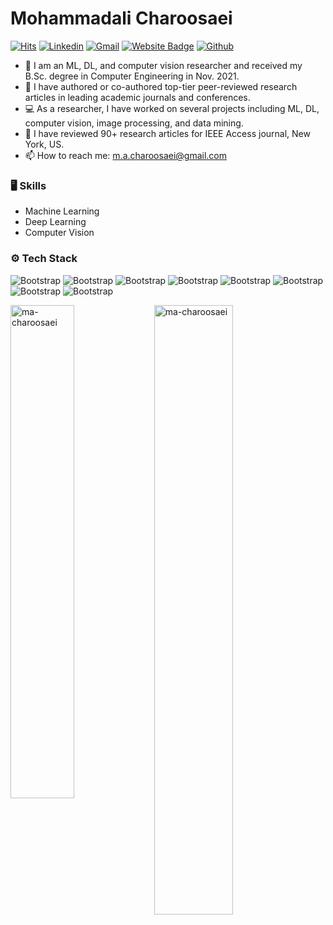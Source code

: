 # Mohammadali Charoosaei

[![Hits](https://hits.seeyoufarm.com/api/count/incr/badge.svg?url=https%3A%2F%2Fgithub.com%2Fma-charoosaei%2Fma-charoosaei&count_bg=%2379C83D&title_bg=%23555555&icon=&icon_color=%23E7E7E7&title=Profile+Views&edge_flat=false)](https://hits.seeyoufarm.com)
[![Linkedin](https://img.shields.io/badge/-LinkedIn-blue?style=flat&logo=Linkedin&logoColor=white)](https://www.linkedin.com/in/ma-charoosaei/)
[![Gmail](https://img.shields.io/badge/-Gmail-c14438?style=flat&logo=Gmail&logoColor=white)](mailto:m.a.charoosaei@gmail.com)
[![Website Badge](https://img.shields.io/badge/-Website-c14438?style=flat&logo=Google-Chrome&logoColor=white&link=https://ma-charoosaei.github.io/)](https://ma-charoosaei.github.io/)
[![Github](https://img.shields.io/github/followers/ma-charoosaei?label=Follow&style=social)](https://github.com/ma-charoosaei)

- 👋 I am an ML, DL, and computer vision researcher and received my B.Sc. degree in Computer Engineering  in Nov. 2021. 
- 📝 I have authored or co-authored top-tier peer-reviewed research articles in leading academic journals and conferences.
- 💻 As a researcher, I have worked on several projects including ML, DL, computer vision, image processing, and data mining. 
- 🔎 I have reviewed 90+ research articles for IEEE Access journal, New York, US.
- 📫 How to reach me: m.a.charoosaei@gmail.com


### 🖥️ Skills

- Machine Learning
- Deep Learning
- Computer Vision
### ⚙️ Tech Stack

![Bootstrap](https://img.shields.io/badge/-Python-05122A?style=flat&logo=Python&color=161616) ![Bootstrap](https://img.shields.io/badge/-PyTorch-05122A?style=flat&logo=PyTorch&color=161616) ![Bootstrap](https://img.shields.io/badge/-Pandas-05122A?style=flat&logo=Pandas&color=161616) ![Bootstrap](https://img.shields.io/badge/-Numpy-05122A?style=flat&logo=Numpy&color=161616) ![Bootstrap](https://img.shields.io/badge/-TensorFlow-05122A?style=flat&logo=TensorFlow&color=161616) ![Bootstrap](https://img.shields.io/badge/-Git-05122A?style=flat&logo=Git&color=161616) ![Bootstrap](https://img.shields.io/badge/-MySQL-05122A?style=flat&logo=MySQL&color=161616) ![Bootstrap](https://img.shields.io/badge/-Visual%20Studio%20Code-05122A?style=flat&logo=Visual-Studio-Code&color=161616)

<div>
  <img width="45%" align="left" src="https://github-readme-stats.vercel.app/api/top-langs?username=ma-charoosaei&show_icons=true&locale=en&layout=compact" alt="ma-charoosaei" />
  <img width="50%"  src="https://github-readme-streak-stats.herokuapp.com/?user=ma-charoosaei&" alt="ma-charoosaei" />
</div>
